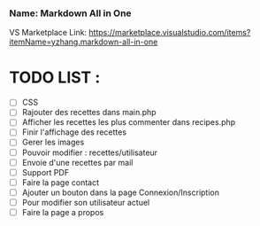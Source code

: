 ### Name: Markdown All in One
VS Marketplace Link: https://marketplace.visualstudio.com/items?itemName=yzhang.markdown-all-in-one


# TODO LIST :
- [ ] CSS
- [ ] Rajouter des recettes dans main.php
- [ ] Afficher les recettes les plus commenter dans recipes.php
- [ ] Finir l'affichage des recettes
- [ ] Gerer les images
- [ ] Pouvoir modifier : recettes/utilisateur
- [ ] Envoie d'une recettes par mail
- [ ] Support PDF
- [ ] Faire la page contact
- [ ] Ajouter un bouton dans la page Connexion/Inscription
- [ ] Pour modifier son utilisateur actuel
- [ ] Faire la page a propos
